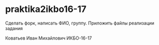 # praktika2ikbo16-17
Сделать форк, написать ФИО, группу. Приложить файлы реализации задания 


Коватьев Иван Михайлович ИКБО-16-17
